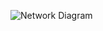 ![Network Diagram](https://github.com/hashim286/LAN-Diagram/assets/112742556/64d8aada-ea14-448b-8bdc-019346247ad5)
